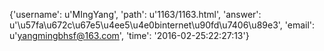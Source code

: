 {'username': u'MIngYang', 'path': u'1163/1163.html', 'answer': u'\u57fa\u672c\u67e5\u4ee5\u4e0binternet\u90fd\u7406\u89e3', 'email': u'yangmingbhsf@163.com', 'time': '2016-02-25:22:27:13'}